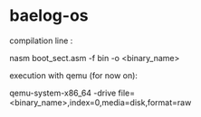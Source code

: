 # baelog-os

compilation line :

nasm boot_sect.asm -f bin -o <binary_name>

execution with qemu (for now on):

qemu-system-x86_64 -drive file=<binary_name>,index=0,media=disk,format=raw
